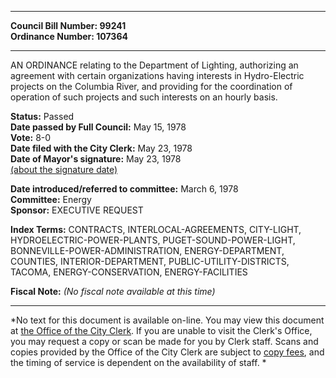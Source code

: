 * * * * *  
  
**Council Bill Number: [](#h0)[](#h2)99241**   
**Ordinance Number: 107364**  
  
* * * * *  
  
AN ORDINANCE relating to the Department of Lighting, authorizing an agreement with certain organizations having interests in Hydro-Electric projects on the Columbia River, and providing for the coordination of operation of such projects and such interests on an hourly basis.  
  
**Status:** Passed   
**Date passed by Full Council:** May 15, 1978   
**Vote:** 8-0   
**Date filed with the City Clerk:** May 23, 1978   
**Date of Mayor's signature:** May 23, 1978   
[(about the signature date)](/~public/approvaldate.htm)   
  
  
**Date introduced/referred to committee:** March 6, 1978   
**Committee:** Energy   
**Sponsor:** EXECUTIVE REQUEST   
  
**Index Terms:** CONTRACTS, INTERLOCAL-AGREEMENTS, CITY-LIGHT, HYDROELECTRIC-POWER-PLANTS, PUGET-SOUND-POWER-LIGHT, BONNEVILLE-POWER-ADMINISTRATION, ENERGY-DEPARTMENT, COUNTIES, INTERIOR-DEPARTMENT, PUBLIC-UTILITY-DISTRICTS, TACOMA, ENERGY-CONSERVATION, ENERGY-FACILITIES  
  
**Fiscal Note:** *(No fiscal note available at this time)*  
  
* * * * *  
  
*No text for this document is available on-line. You may view this document at [the Office of the City Clerk](http://www.seattle.gov/leg/clerk/contactUs.htm). If you are unable to visit the Clerk's Office, you may request a copy or scan be made for you by Clerk staff. Scans and copies provided by the Office of the City Clerk are subject to [copy fees](http://clerk.seattle.gov/~public/clerkfees.htm), and the timing of service is dependent on the availability of staff. *  
  
  
